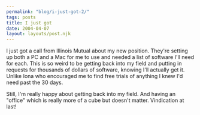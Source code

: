 ```yaml
---
permalink: "blog/i-just-got-2/"
tags: posts
title: I just got
date: 2004-04-07
layout: layouts/post.njk
---
```


I just got a call from Illinois Mutual about my new position. They're setting up both a PC and a Mac for me to use and needed a list of software I'll need for each. This is so weird to be getting back into my field and putting in requests for thousands of dollars of software, knowing I'll actually get it. Unlike Iona who encouraged me to find free trials of anything I knew I'd need past the 30 days. 

Still, I'm really happy about getting back into my field. And having an "office" which is really more of a cube but doesn't matter. Vindication at last!